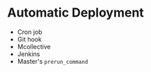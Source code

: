 <!SLIDE>
# Automatic Deployment

* Cron job
* Git hook
* Mcollective
* Jenkins
* Master's `prerun_command`
